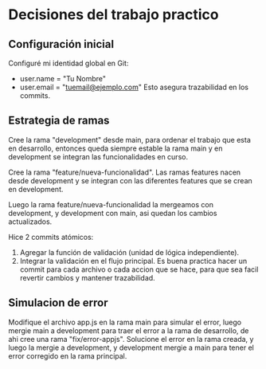 # Decisiones del trabajo practico

## Configuración inicial

Configuré mi identidad global en Git:

- user.name = "Tu Nombre"
- user.email = "tuemail@ejemplo.com"
  Esto asegura trazabilidad en los commits.

## Estrategia de ramas

Cree la rama "development" desde main, para ordenar el trabajo que esta en desarrollo, entonces queda siempre
estable la rama main y en development se integran las funcionalidades en curso.

Cree la rama "feature/nueva-funcionalidad".
Las ramas features nacen desde development y se integran con las diferentes features que se crean
en development.

Luego la rama feature/nueva-funcionalidad la mergeamos con development, y development con main, asi quedan los cambios actualizados.

Hice 2 commits atómicos:

1. Agregar la función de validación (unidad de lógica independiente).
2. Integrar la validación en el flujo principal.
   Es buena practica hacer un commit para cada archivo o cada accion que se hace, para que sea facil revertir
   cambios y mantener trazabilidad.

## Simulacion de error

Modifique el archivo app.js en la rama main para simular el error, luego mergie main a development
para traer el error a la rama de desarrollo, de ahi cree una rama "fix/error-appjs".
Solucione el error en la rama creada, y luego la mergie a development, y development mergie a main
para tener el error corregido en la rama principal.
